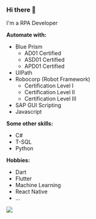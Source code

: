 ### Hi there 👋

I'm a RPA Developer

**Automate with:**

- Blue Prism
  - AD01 Certified
  - ASD01 Certified
  - APD01 Certified
- UIPath
- Robocorp (Robot Framework)
  - Certification Level I
  - Certification Level II
  - Certification Level III
- SAP GUI Scripting
- Javascript

**Some other skills:**

- C#
- T-SQL
- Python

**Hobbies:**
- Dart
- Flutter
- Machine Learning
- React Native
- ...

<a href="https://www.linkedin.com/in/jfa97/">
  <img src="https://img.shields.io/badge/LinkedIn-0077B5?style=for-the-badge&logo=linkedin&logoColor=white" /> 
<a/>

